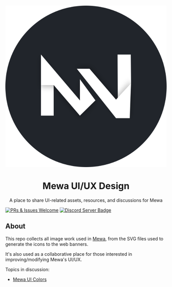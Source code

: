 <!--README.md - Mew UI/UX Design-->

<p align="center">
    <img src="./MewaLogo/Mewa-Logo-DR1.svg" />
</p>
<h1 align="center">Mewa UI/UX Design</h1>
<p align="center">A place to share UI-related assets, resources, and discussions for Mewa</p>

[![PRs & Issues Welcome](https://img.shields.io/badge/PRs%20&%20Issues-welcome-brightgreen.svg)](https://github.com/gztchan/awesome-design/pulls)
[![Discord Server Badge](https://img.shields.io/badge/chat-2%20online-brightgreen)](https://discord.gg/BGyvsp8k)

## About
This repo collects all image work used in [Mewa](https://www.mewatools.com), from the SVG files used to generate the icons to the web banners.

It's also used as a collaborative place for those interested in improving/modifying Mewa's UI/UX.

Topics in discussion:
- [Mewa UI Colors](https://github.com/goulart81/mewa-artwork/wiki/Mewa-UI-Colors)
